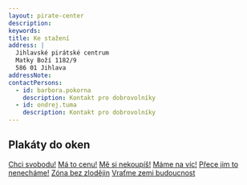 ```yaml
---
layout: pirate-center
description:
keywords:
title: Ke stažení
address: |
  Jihlavské pirátské centrum
  Matky Boží 1182/9
  586 01 Jihlava
addressNote:
contactPersons:
  - id: barbora.pokorna
    description: Kontakt pro dobrovolníky
  - id: ondrej.tuma
    description: Kontakt pro dobrovolníky
---
```



## Plakáty do oken

<a href="https://a.pirati.cz/vysocina/pdf/plakaty_do_oken/001.pdf">Chci svobodu!</a>
<a href="https://a.pirati.cz/vysocina/pdf/plakaty_do_oken/002.pdf">Má to cenu!</a>
<a href="https://a.pirati.cz/vysocina/pdf/plakaty_do_oken/003.pdf">Mě si nekoupíš!</a>
<a href="https://a.pirati.cz/vysocina/pdf/plakaty_do_oken/004.pdf">Máme na víc!</a>
<a href="https://a.pirati.cz/vysocina/pdf/plakaty_do_oken/005.pdf">Přece jim to nenecháme!</a>
<a href="https://a.pirati.cz/vysocina/pdf/plakaty_do_oken/006.pdf">Zóna bez zlodějin</a>
<a href="https://a.pirati.cz/vysocina/pdf/plakaty_do_oken/007.pdf">Vraťme zemi budoucnost</a>
